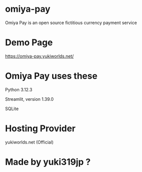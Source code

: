 # omiya-pay
Omiya Pay is an open source fictitious currency payment service

# Demo Page
https://omiya-pay.yukiworlds.net/


# Omiya Pay uses these

Python 3.12.3

Streamlit, version 1.39.0

SQLite

# Hosting Provider

yukiworlds.net (Official)

# Made by yuki319jp ?
